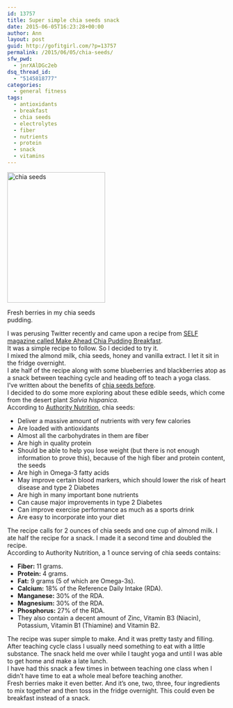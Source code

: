 ```yaml
---
id: 13757
title: Super simple chia seeds snack
date: 2015-06-05T16:23:28+00:00
author: Ann
layout: post
guid: http://gofitgirl.com/?p=13757
permalink: /2015/06/05/chia-seeds/
sfw_pwd:
  - jnrXAlDGc2eb
dsq_thread_id:
  - "5145818777"
categories:
  - general fitness
tags:
  - antioxidants
  - breakfast
  - chia seeds
  - electrolytes
  - fiber
  - nutrients
  - protein
  - snack
  - vitamins
---
```

<div id="attachment_13765" style="width: 235px" class="wp-caption alignleft">
  <a href="http://gofitgirl.com/2015/06/chia-seeds/img_6557/" rel="attachment wp-att-13765"><img class="size-medium wp-image-13765" src="http://gofitgirl.com/wp-content/uploads/2015/05/IMG_6557-225x300.jpg" alt="chia seeds" width="225" height="300" /></a>
  
  <p class="wp-caption-text">
    Fresh berries in my chia seeds pudding.
  </p>
</div>

  
I was perusing Twitter recently and came upon a recipe from [SELF magazine called Make Ahead Chia Pudding Breakfast](http://www.self.com/food/2015/03/make-ahead-chia-breakfast-obsessed?short_code=2yr2v).  
It was a simple recipe to follow. So I decided to try it.  
I mixed the almond milk, chia seeds, honey and vanilla extract. I let it sit in the fridge overnight.  
I ate half of the recipe along with some blueberries and blackberries atop as a snack between teaching cycle and heading off to teach a yoga class.  
I&#8217;ve written about the benefits of [chia seeds before](http://gofitgirl.com/2014/07/chia/).  
I decided to do some more exploring about these edible seeds, which come from the desert plant _Salvia hispanica._  
According to [Authority Nutrition](http://authoritynutrition.com/11-proven-health-benefits-of-chia-seeds/), chia seeds:

  * Deliver a massive amount of nutrients with very few calories
  * Are loaded with antioxidants
  * Almost all the carbohydrates in them are fiber
  * Are high in quality protein
  * Should be able to help you lose weight (but there is not enough information to prove this), because of the high fiber and protein content, the seeds
  * Are high in Omega-3 fatty acids
  * May improve certain blood markers, which should lower the risk of heart disease and type 2 Diabetes
  * Are high in many important bone nutrients
  * Can cause major improvements in type 2 Diabetes
  * Can improve exercise performance as much as a sports drink
  * Are easy to incorporate into your diet

The recipe calls for 2 ounces of chia seeds and one cup of almond milk. I ate half the recipe for a snack. I made it a second time and doubled the recipe.  
According to Authority Nutrition, a 1 ounce serving of chia seeds contains:

  * **Fiber:** 11 grams.
  * **Protein:** 4 grams.
  * **Fat:** 9 grams (5 of which are Omega-3s).
  * **Calcium:** 18% of the Reference Daily Intake (RDA).
  * **Manganese:** 30% of the RDA.
  * **Magnesium:** 30% of the RDA.
  * **Phosphorus:** 27% of the RDA.
  * They also contain a decent amount of Zinc, Vitamin B3 (Niacin), Potassium, Vitamin B1 (Thiamine) and Vitamin B2.

The recipe was super simple to make. And it was pretty tasty and filling. After teaching cycle class I usually need something to eat with a little substance. The snack held me over while I taught yoga and until I was able to get home and make a late lunch.  
I have had this snack a few times in between teaching one class when I didn&#8217;t have time to eat a whole meal before teaching another.  
Fresh berries make it even better. And it&#8217;s one, two, three, four ingredients to mix together and then toss in the fridge overnight. This could even be breakfast instead of a snack.